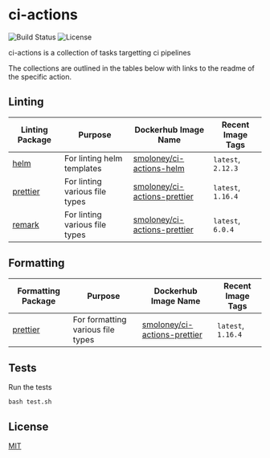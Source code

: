 # ci-actions
![Build Status](https://img.shields.io/travis/stephenmoloney/ci-actions/master.svg?style=flat)
![License](https://img.shields.io/github/license/stephenmoloney/ci-actions.svg?style=flat-square)

ci-actions is a collection of tasks targetting ci pipelines

The collections are outlined in the tables below with
links to the readme of the specific action.

## Linting

| Linting Package                                                                          | Purpose                           | Dockerhub Image Name                                                                     | Recent Image Tags          |
| ---------------------------------------------------------------------------------------- | --------------------------------- | ---------------------------------------------------------------------------------------- | -------------------------- |
| [helm](https://github.com/stephenmoloney/ci-actions/tree/master/helm/README.md)          | For linting helm templates        | [smoloney/ci-actions-helm](https://hub.docker.com/r/smoloney/ci-actions-helm)            | `latest`, `2.12.3`         | 
| [prettier](https://github.com/stephenmoloney/ci-actions/tree/master/prettier/README.md)  | For linting various file types    | [smoloney/ci-actions-prettier](https://hub.docker.com/r/smoloney/ci-actions-prettier)    | `latest`, `1.16.4`         | 
| [remark](https://github.com/stephenmoloney/ci-actions/tree/master/remark/README.md)      | For linting various file types    | [smoloney/ci-actions-prettier](https://hub.docker.com/r/smoloney/ci-actions-remark)      | `latest`, `6.0.4`          | 

## Formatting

| Formatting Package                                                                       | Purpose                           | Dockerhub Image Name                                                                     | Recent Image Tags          |
| ---------------------------------------------------------------------------------------- | --------------------------------- | ---------------------------------------------------------------------------------------- | -------------------------- |
| [prettier](https://github.com/stephenmoloney/ci-actions/tree/master/prettier/README.md)  | For formatting various file types | [smoloney/ci-actions-prettier](https://hub.docker.com/r/smoloney/ci-actions-prettier)    | `latest`, `1.16.4`         | 

## Tests

Run the tests

```shell
bash test.sh
```

## License

[MIT](LICENSE.txt)
